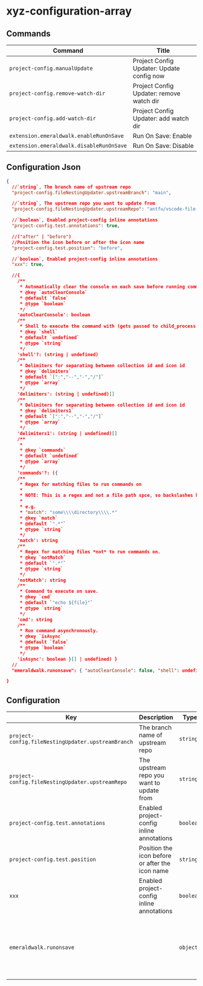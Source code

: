 # xyz-configuration-array

## Commands

| Command                                  | Title                                     |
| ---------------------------------------- | ----------------------------------------- |
| `project-config.manualUpdate`            | Project Config Updater: Update config now |
| `project-config.remove-watch-dir`        | Project Config Updater: remove watch dir  |
| `project-config.add-watch-dir`           | Project Config Updater: add watch dir     |
| `extension.emeraldwalk.enableRunOnSave`  | Run On Save: Enable                       |
| `extension.emeraldwalk.disableRunOnSave` | Run On Save: Disable                      |

## Configuration Json

```json
{
  //`string`, The branch name of upstream repo 
  "project-config.fileNestingUpdater.upstreamBranch": "main",

  //`string`, The upstream repo you want to update from 
  "project-config.fileNestingUpdater.upstreamRepo": "antfu/vscode-file-nesting-config",

  //`boolean`, Enabled project-config inline annotations 
  "project-config.test.annotations": true,

  //("after" | "before")
  //Position the icon before or after the icon name
  "project-config.test.position": "before",

  //`boolean`, Enabled project-config inline annotations 
  "xxx": true,

  //{ 
    /**
     * Automatically clear the console on each save before running commands.
     * @key `autoClearConsole`
     * @default `false`
     * @type `boolean`
     */
    'autoClearConsole': boolean
    /**
     * Shell to execute the command with (gets passed to child_process.exec as an options arg. e.g. child_process(cmd, { shell }).
     * @key `shell`
     * @default `undefined`
     * @type `string`
     */
    'shell'?: (string | undefined)
    /**
     * Delimiters for separating between collection id and icon id
     * @key `delimiters`
     * @default `[":","--","-","/"]`
     * @type `array`
     */
    'delimiters': (string | undefined)[]
    /**
     * Delimiters for separating between collection id and icon id
     * @key `delimiters1`
     * @default `[":","--","-","/"]`
     * @type `array`
     */
    'delimiters1': (string | undefined)[]
    /**
     * 
     * @key `commands`
     * @default `undefined`
     * @type `array`
     */
    'commands'?: ({ 
    /**
     * Regex for matching files to run commands on 
     * 
     * NOTE: This is a regex and not a file path spce, so backslashes have to be escaped. They also have to be escaped in json strings, so you may have to double escape them in certain cases such as targetting contents of folders.
     * 
     * e.g.
     * "match": "some\\\\directory\\\\.*"
     * @key `match`
     * @default `".*"`
     * @type `string`
     */
    'match': string
    /**
     * Regex for matching files *not* to run commands on.
     * @key `notMatch`
     * @default `".*"`
     * @type `string`
     */
    'notMatch': string
    /**
     * Command to execute on save.
     * @key `cmd`
     * @default `"echo ${file}"`
     * @type `string`
     */
    'cmd': string
    /**
     * Run command asynchronously.
     * @key `isAsync`
     * @default `false`
     * @type `boolean`
     */
    'isAsync': boolean }[] | undefined) }
  //
  "emeraldwalk.runonsave": { "autoClearConsole": false, "shell": undefined, "delimiters": [":","--","-","/"], "delimiters1": [":","--","-","/"], "commands": undefined },

}
```

## Configuration

| Key                                                | Description                                     | Type      | Default                                                                                                                                         |
| -------------------------------------------------- | ----------------------------------------------- | --------- | ----------------------------------------------------------------------------------------------------------------------------------------------- |
| `project-config.fileNestingUpdater.upstreamBranch` | The branch name of upstream repo                | `string`  | `"main"`                                                                                                                                        |
| `project-config.fileNestingUpdater.upstreamRepo`   | The upstream repo you want to update from       | `string`  | `"antfu/vscode-file-nesting-config"`                                                                                                            |
| `project-config.test.annotations`                  | Enabled project-config inline annotations       | `boolean` | `true`                                                                                                                                          |
| `project-config.test.position`                     | Position the icon before or after the icon name | `string`  | `"before"`                                                                                                                                      |
| `xxx`                                              | Enabled project-config inline annotations       | `boolean` | `true`                                                                                                                                          |
| `emeraldwalk.runonsave`                            |                                                 | `object`  | `{ "autoClearConsole": false, "shell": undefined, "delimiters": [":","--","-","/"], "delimiters1": [":","--","-","/"], "commands": undefined }` |